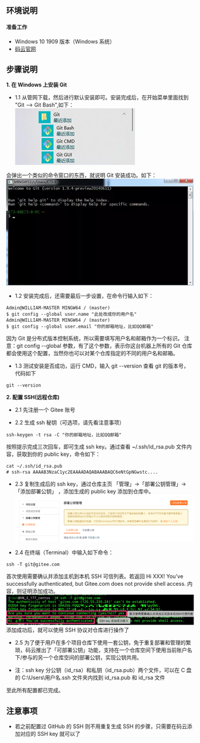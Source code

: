 ## **环境说明**

#### 准备工作

- Windows 10 1909 版本（Windows 系统）
- [码云官网](https://gitee.com/)

## **步骤说明**

**1. 在 Windows 上安装 Git**

- 1.1 从管网下载，然后进行默认安装即可。安装完成后，在开始菜单里面找到 "Git --> Git Bash",如下：
  ![git开始菜单文件结构](../../img/w_img/git开始菜单文件结构.jpg)

会弹出一个类似的命令窗口的东西，就说明 Git 安装成功。如下：
![sucess](../../img/w_img/sucess.jpg)

- 1.2 安装完成后，还需要最后一步设置，在命令行输入如下：

```
Admin@WILLIAM-MASTER MINGW64 / (master)
$ git config --global user.name "此处改成你的用户名"
Admin@WILLIAM-MASTER MINGW64 / (master)
$ git config --global user.email "你的邮箱地址，比如QQ邮箱"
```

因为 Git 是分布式版本控制系统，所以需要填写用户名和邮箱作为一个标识。
注意：git config --global 参数，有了这个参数，表示你这台机器上所有的 Git 仓库都会使用这个配置，当然你也可以对某个仓库指定的不同的用户名和邮箱。

- 1.3 测试安装是否成功，运行 CMD，输入 git --version 查看 git 的版本号，代码如下

```@cmd.exe
git --version
```

**2. 配置 SSH(远程仓库)**

- 2.1 先注册一个 Gitee 账号

- 2.2 生成 ssh 秘钥（可选项，请先看注意事项）

```@cmd.exe
ssh-keygen -t rsa -C "你的邮箱地址，比如QQ邮箱"
```

按照提示完成三次回车，即可生成 ssh key。通过查看 ~/.ssh/id_rsa.pub 文件内容，获取到你的 public key，命令如下：

```@cmd.exe
cat ~/.ssh/id_rsa.pub
# ssh-rsa AAAAB3NzaC1yc2EAAAADAQABAAABAQC6eNtGpNGwstc....
```

- 2.3 复制生成后的 ssh key，通过仓库主页 「管理」->「部署公钥管理」->「添加部署公钥」 ，添加生成的 public key 添加到仓库中。
  ![sshkey5](../../img/w_img/sshkey5.png)

- 2.4 在终端（Terminal）中输入如下命令：

```@Terminal
ssh -T git@gitee.com
```

首次使用需要确认并添加主机到本机 SSH 可信列表。若返回 Hi XXX! You've successfully authenticated, but Gitee.com does not provide shell access. 内容，则证明添加成功。
![sshkey6](../../img/w_img/sshkey6.png)
添加成功后，就可以使用 SSH 协议对仓库进行操作了

- 2.5 为了便于用户在多个项目仓库下使用一套公钥，免于重复部署和管理的繁琐，码云推出了「可部署公钥」功能，支持在一个仓库空间下使用当前账户名下/参与的另一个仓库空间的部署公钥，实现公钥共用。

- 注：ssh key 分公钥（id_rsa）和私钥（id_rsa.pub）两个文件，可以在 C 盘的 C:\Users\用户名\.ssh 文件夹内找到 id_rsa.pub 和 id_rsa 文件

至此所有配置都已完成。

## **注意事项**

- 若之前配置过 GitHub 的 SSH 则不用重复生成 SSH 的步骤，只需要在码云添加对应的 SSH key 就可以了
